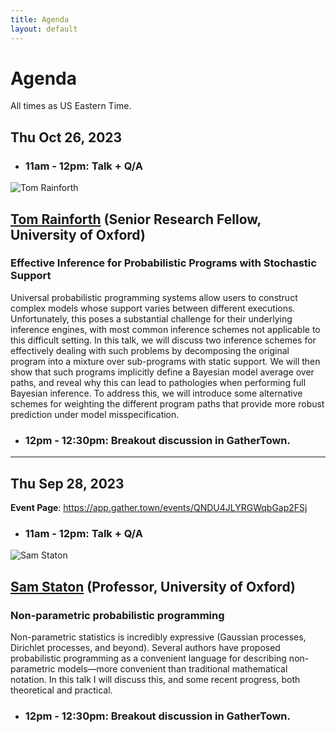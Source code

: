 ```yaml
---
title: Agenda
layout: default
---
```


# Agenda

All times as US Eastern Time.

## Thu Oct 26, 2023

- ### 11am - 12pm: Talk + Q/A

<div class="container">
  <div class="row">
    <div class="col-2" style="padding-left: 0pt">
      <img alt="Tom Rainforth" class="headshot" src="https://www.robots.ox.ac.uk/~twgr/assets/images/mugshot.jpeg" />
    </div>
    <div class="col-9">
        <h2><a href="https://www.robots.ox.ac.uk/~twgr/">Tom Rainforth</a> (Senior Research Fellow, University of Oxford)</h2>
        <h3>Effective Inference for Probabilistic Programs with Stochastic Support</h3>
        <p>
        Universal probabilistic programming systems allow users to construct
        complex models whose support varies between different executions.
        Unfortunately, this poses a substantial challenge for their underlying
        inference engines, with most common inference schemes not applicable to
        this difficult setting.  In this talk, we will discuss two inference
        schemes for effectively dealing with such problems by decomposing the
        original program into a mixture over sub-programs with static support.  We
        will then show that such programs implicitly define a Bayesian model
        average over paths, and reveal why this can lead to pathologies when
        performing full Bayesian inference. To address this, we will introduce some
        alternative schemes for weighting the different program paths that provide
        more robust prediction under model misspecification.
        </p>
    </div>
  </div>
</div>

- ### 12pm - 12:30pm: Breakout discussion in GatherTown.

<hr>

## Thu Sep 28, 2023

**Event Page**: <https://app.gather.town/events/QNDU4JLYRGWqbGap2FSj>

- ### 11am - 12pm: Talk + Q/A

<div class="container">
  <div class="row">
    <div class="col-2" style="padding-left: 0pt">
      <img alt="Sam Staton" class="headshot" src="https://www.cs.ox.ac.uk/people/samuel.staton/samlow.jpg" />
    </div>
    <div class="col-9">
        <h2><a href="https://www.cs.ox.ac.uk/people/samuel.staton/main.html">Sam Staton</a> (Professor, University of Oxford)</h2>
        <h3>Non-parametric probabilistic programming</h3>
        <p>
        Non-parametric statistics is incredibly expressive (Gaussian
        processes, Dirichlet processes, and beyond). Several authors have proposed
        probabilistic programming as a convenient language for describing
        non-parametric models—more convenient than traditional mathematical
        notation. In this talk I will discuss this, and some recent progress, both
        theoretical and practical.
        </p>
    </div>
  </div>
</div>

- ### 12pm - 12:30pm: Breakout discussion in GatherTown.
